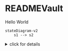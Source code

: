 # READMEVault

Hello World

```mermaid
stateDiagram-v2
    s1 --> s2
```

<details>
<summary>click for details</summary>

## Gantt

```mermaid
gantt
    title A Gantt Diagram
    dateFormat  YYYY-MM-DD
    section Section
    A task           :a1, 2014-01-01, 30d
    Another task     :after a1  , 20d
    section Another
    Task in sec      :2014-01-12  , 12d
    another task      : 24d
```

| Group :x: | Group :small_red_triangle_down: | Group :large_orange_diamond: | Group :large_blue_circle: |
| ----------- | ----------- | ----------- | ----------- |
| Header      | Title       | Title       | Title       |
| Paragraph   | Text        | Text        | Text        |
| Paragraph   | Text        | Text        | Text        |
| Paragraph   | Text        | Text        | Text        |

</details>